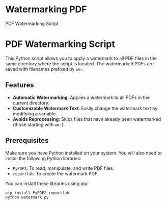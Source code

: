 # Watermarking PDF
PDF Watermarking Script

# PDF Watermarking Script

This Python script allows you to apply a watermark to all PDF files in the same directory where the script is located. The watermarked PDFs are saved with filenames prefixed by `wm-`.

## Features

- **Automatic Watermarking**: Applies a watermark to all PDFs in the current directory.
- **Customizable Watermark Text**: Easily change the watermark text by modifying a variable.
- **Avoids Reprocessing**: Skips files that have already been watermarked (those starting with `wm-`).

## Prerequisites

Make sure you have Python installed on your system. You will also need to install the following Python libraries:

- `PyPDF2`: To read, manipulate, and write PDF files.
- `reportlab`: To create the watermark PDF.

You can install these libraries using pip:

```bash
pip install PyPDF2 reportlab
python watermark.py
